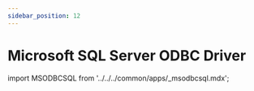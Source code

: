 ```yaml
---
sidebar_position: 12
---
```


# Microsoft SQL Server ODBC Driver

import MSODBCSQL from '../../../common/apps/\_msodbcsql.mdx';

<MSODBCSQL />
